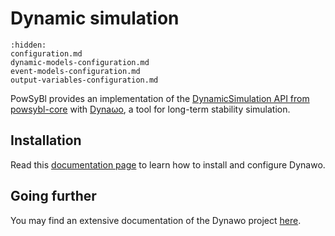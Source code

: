 # Dynamic simulation

```{toctree}
:hidden:
configuration.md
dynamic-models-configuration.md
event-models-configuration.md
output-variables-configuration.md
```

PowSyBl provides an implementation of the [DynamicSimulation API from powsybl-core](inv:powsyblcore:*:*#simulation/dynamic/index) with [Dynaωo](https://dynawo.github.io), a tool for long-term stability simulation.

## Installation

Read this [documentation page](https://dynawo.github.io/install/) to learn how to install and configure Dynawo.

## Going further

You may find an extensive documentation of the Dynawo project [here](https://github.com/dynawo/dynawo/releases/latest/download/DynawoDocumentation.pdf).


